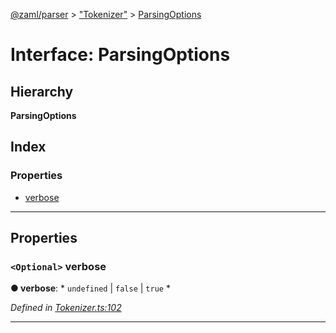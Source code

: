 [@zaml/parser](../README.md) > ["Tokenizer"](../modules/_tokenizer_.md) > [ParsingOptions](../interfaces/_tokenizer_.parsingoptions.md)

# Interface: ParsingOptions

## Hierarchy

**ParsingOptions**

## Index

### Properties

* [verbose](_tokenizer_.parsingoptions.md#verbose)

---

## Properties

<a id="verbose"></a>

### `<Optional>` verbose

**● verbose**: * `undefined` &#124; `false` &#124; `true`
*

*Defined in [Tokenizer.ts:102](https://github.com/nexushubs/zaml-lang/blob/dc16477/packages/zaml-parser/src/Tokenizer.ts#L102)*

___

